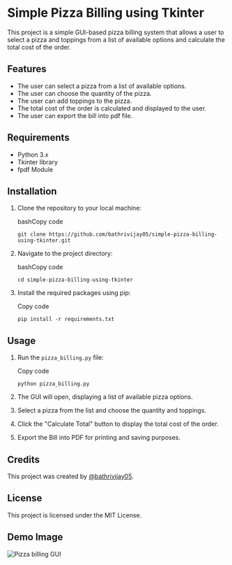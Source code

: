 # Simple Pizza Billing using Tkinter

This project is a simple GUI-based pizza billing system that allows a user to select a pizza and toppings from a list of available options and calculate the total cost of the order.

## Features

-   The user can select a pizza from a list of available options.
-   The user can choose the quantity of the pizza.
-   The user can add toppings to the pizza.
-   The total cost of the order is calculated and displayed to the user.
-  The user can export the bill into pdf file.

## Requirements

-   Python 3.x
-   Tkinter library
- fpdf Module

## Installation

1.  Clone the repository to your local machine:
    
    bashCopy code
    
    `git clone https://github.com/bathrivijay05/simple-pizza-billing-using-tkinter.git` 
    
2.  Navigate to the project directory:
    
    bashCopy code
    
    `cd simple-pizza-billing-using-tkinter
` 
    
3.  Install the required packages using pip:
    
    Copy code
    
    `pip install -r requirements.txt` 
    

## Usage

1.  Run the `pizza_billing.py` file:
    
    Copy code
    
    `python pizza_billing.py` 
    
2.  The GUI will open, displaying a list of available pizza options.
    
3.  Select a pizza from the list and choose the quantity and toppings.
    
4.  Click the "Calculate Total" button to display the total cost of the order.
5. Export the Bill into PDF for printing and saving purposes.
    

## Credits

This project was created by [@bathrivijay05](https://github.com/bathrivijay05).

## License

This project is licensed under the MIT License.

## Demo Image

![Pizza billing GUI](https://bathrivijay05.github.io/project-images/pizza-billing-gui.jpg)
